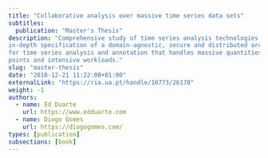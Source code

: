 ```yaml
---
title: "Collaborative analysis over massive time series data sets"
subtitles:
  publication: "Master's Thesis"
description: "Comprehensive study of time series analysis technologies and
in-depth specification of a domain-agnostic, secure and distributed architecture
for time series analysis and annotation that handles massive quantities of data
points and intensive workloads."
slug: "master-thesis"
date: "2018-12-21 11:22:00+01:00"
externalLink: "https://ria.ua.pt/handle/10773/26170"
weight: -1
authors:
  - name: Ed Duarte
    url: https://www.edduarte.com
  - name: Diogo Gomes
    url: https://diogogomes.com/
types: [publication]
subsections: [book]
---
```

